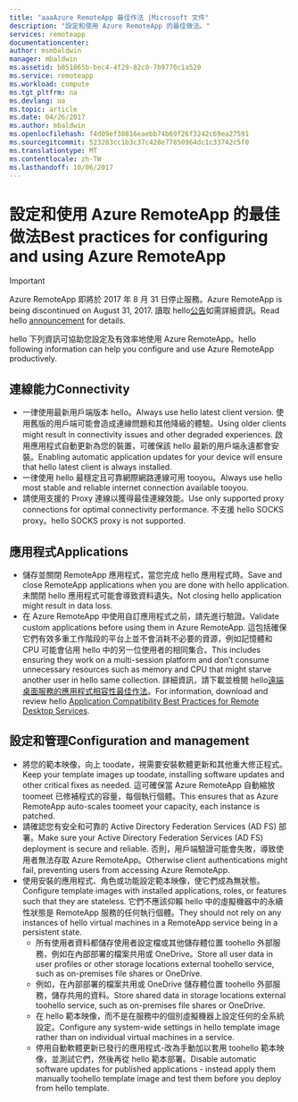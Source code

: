 ```yaml
---
title: "aaaAzure RemoteApp 最佳作法 |Microsoft 文件"
description: "設定和使用 Azure RemoteApp 的最佳做法。"
services: remoteapp
documentationcenter: 
author: msmbaldwin
manager: mbaldwin
ms.assetid: b851865b-bec4-4f29-82c0-7b9770c1a520
ms.service: remoteapp
ms.workload: compute
ms.tgt_pltfrm: na
ms.devlang: na
ms.topic: article
ms.date: 04/26/2017
ms.author: mbaldwin
ms.openlocfilehash: f4d09ef30816eaebb74b69f26f3242c69ea27591
ms.sourcegitcommit: 523283cc1b3c37c428e77850964dc1c33742c5f0
ms.translationtype: MT
ms.contentlocale: zh-TW
ms.lasthandoff: 10/06/2017
---
```

# <a name="best-practices-for-configuring-and-using-azure-remoteapp"></a><span data-ttu-id="db15a-103">設定和使用 Azure RemoteApp 的最佳做法</span><span class="sxs-lookup"><span data-stu-id="db15a-103">Best practices for configuring and using Azure RemoteApp</span></span>
> [!IMPORTANT]
> <span data-ttu-id="db15a-104">Azure RemoteApp 即將於 2017 年 8 月 31 日停止服務。</span><span class="sxs-lookup"><span data-stu-id="db15a-104">Azure RemoteApp is being discontinued on August 31, 2017.</span></span> <span data-ttu-id="db15a-105">讀取 hello[公告](https://blogs.technet.microsoft.com/enterprisemobility/2016/08/12/application-remoting-and-the-cloud/)如需詳細資訊。</span><span class="sxs-lookup"><span data-stu-id="db15a-105">Read hello [announcement](https://blogs.technet.microsoft.com/enterprisemobility/2016/08/12/application-remoting-and-the-cloud/) for details.</span></span>
> 
> 

<span data-ttu-id="db15a-106">hello 下列資訊可協助您設定及有效率地使用 Azure RemoteApp。</span><span class="sxs-lookup"><span data-stu-id="db15a-106">hello following information can help you configure and use Azure RemoteApp productively.</span></span>

## <a name="connectivity"></a><span data-ttu-id="db15a-107">連線能力</span><span class="sxs-lookup"><span data-stu-id="db15a-107">Connectivity</span></span>
* <span data-ttu-id="db15a-108">一律使用最新用戶端版本 hello。</span><span class="sxs-lookup"><span data-stu-id="db15a-108">Always use hello latest client version.</span></span> <span data-ttu-id="db15a-109">使用舊版的用戶端可能會造成連線問題和其他降級的體驗。</span><span class="sxs-lookup"><span data-stu-id="db15a-109">Using older clients might result in connectivity issues and other degraded experiences.</span></span> <span data-ttu-id="db15a-110">啟用應用程式自動更新為您的裝置，可確保該 hello 最新的用戶端永遠都會安裝。</span><span class="sxs-lookup"><span data-stu-id="db15a-110">Enabling automatic application updates for your device will ensure that hello latest client is always installed.</span></span>
* <span data-ttu-id="db15a-111">一律使用 hello 最穩定且可靠網際網路連線可用 tooyou。</span><span class="sxs-lookup"><span data-stu-id="db15a-111">Always use hello most stable and reliable internet connection available tooyou.</span></span>  
* <span data-ttu-id="db15a-112">請使用支援的 Proxy 連線以獲得最佳連線效能。</span><span class="sxs-lookup"><span data-stu-id="db15a-112">Use only supported proxy connections for optimal connectivity performance.</span></span>  <span data-ttu-id="db15a-113">不支援 hello SOCKS proxy。</span><span class="sxs-lookup"><span data-stu-id="db15a-113">hello SOCKS proxy is not supported.</span></span>

## <a name="applications"></a><span data-ttu-id="db15a-114">應用程式</span><span class="sxs-lookup"><span data-stu-id="db15a-114">Applications</span></span>
* <span data-ttu-id="db15a-115">儲存並關閉 RemoteApp 應用程式，當您完成 hello 應用程式時。</span><span class="sxs-lookup"><span data-stu-id="db15a-115">Save and close RemoteApp applications when you are done with hello application.</span></span> <span data-ttu-id="db15a-116">未關閉 hello 應用程式可能會導致資料遺失。</span><span class="sxs-lookup"><span data-stu-id="db15a-116">Not closing hello application might result in data loss.</span></span>
* <span data-ttu-id="db15a-117">在 Azure RemoteApp 中使用自訂應用程式之前，請先進行驗證。</span><span class="sxs-lookup"><span data-stu-id="db15a-117">Validate custom applications before using them in Azure RemoteApp.</span></span> <span data-ttu-id="db15a-118">這包括確保它們有效多重工作階段的平台上並不會消耗不必要的資源，例如記憶體和 CPU 可能會佔用 hello 中的另一位使用者的相同集合。</span><span class="sxs-lookup"><span data-stu-id="db15a-118">This includes ensuring they work on a multi-session platform and don’t consume unnecessary resources such as memory and CPU that might starve another user in hello same collection.</span></span> <span data-ttu-id="db15a-119">詳細資訊，請下載並檢閱 hello[遠端桌面服務的應用程式相容性最佳作法](http://www.dabcc.com/resources/Application%20Compatibility%20Best%20Practices%20for%20Remote%20Desktop%20Services.pdf)。</span><span class="sxs-lookup"><span data-stu-id="db15a-119">For information, download and review hello [Application Compatibility Best Practices for Remote Desktop Services](http://www.dabcc.com/resources/Application%20Compatibility%20Best%20Practices%20for%20Remote%20Desktop%20Services.pdf).</span></span>

## <a name="configuration-and-management"></a><span data-ttu-id="db15a-120">設定和管理</span><span class="sxs-lookup"><span data-stu-id="db15a-120">Configuration and management</span></span>
* <span data-ttu-id="db15a-121">將您的範本映像，向上 toodate，視需要安裝軟體更新和其他重大修正程式。</span><span class="sxs-lookup"><span data-stu-id="db15a-121">Keep your template images up toodate, installing software updates and other critical fixes as needed.</span></span> <span data-ttu-id="db15a-122">這可確保當 Azure RemoteApp 自動縮放 toomeet 已修補程式的容量，每個執行個體。</span><span class="sxs-lookup"><span data-stu-id="db15a-122">This ensures that as Azure RemoteApp auto-scales toomeet your capacity, each instance is patched.</span></span>  
* <span data-ttu-id="db15a-123">請確認您有安全和可靠的 Active Directory Federation Services (AD FS) 部署。</span><span class="sxs-lookup"><span data-stu-id="db15a-123">Make sure your Active Directory Federation Services (AD FS) deployment is secure and reliable.</span></span> <span data-ttu-id="db15a-124">否則，用戶端驗證可能會失敗，導致使用者無法存取 Azure RemoteApp。</span><span class="sxs-lookup"><span data-stu-id="db15a-124">Otherwise client authentications might fail, preventing users from accessing Azure RemoteApp.</span></span>
* <span data-ttu-id="db15a-125">使用安裝的應用程式、角色或功能設定範本映像，使它們成為無狀態。</span><span class="sxs-lookup"><span data-stu-id="db15a-125">Configure template images with installed applications, roles, or features such that they are stateless.</span></span> <span data-ttu-id="db15a-126">它們不應該仰賴 hello 中的虛擬機器中的永續性狀態是 RemoteApp 服務的任何執行個體。</span><span class="sxs-lookup"><span data-stu-id="db15a-126">They should not rely on any instances of hello virtual machines in a RemoteApp service being in a persistent state.</span></span>
  * <span data-ttu-id="db15a-127">所有使用者資料都儲存使用者設定檔或其他儲存體位置 toohello 外部服務，例如在內部部署的檔案共用或 OneDrive。</span><span class="sxs-lookup"><span data-stu-id="db15a-127">Store all user data in user profiles or other storage locations external toohello service, such as on-premises file shares or OneDrive.</span></span>
  * <span data-ttu-id="db15a-128">例如，在內部部署的檔案共用或 OneDrive 儲存體位置 toohello 外部服務，儲存共用的資料。</span><span class="sxs-lookup"><span data-stu-id="db15a-128">Store shared data in storage locations external toohello service, such as on-premises file shares or OneDrive.</span></span>
  * <span data-ttu-id="db15a-129">在 hello 範本映像，而不是在服務中的個別虛擬機器上設定任何的全系統設定。</span><span class="sxs-lookup"><span data-stu-id="db15a-129">Configure any system-wide settings in hello template image rather than on individual virtual machines in a service.</span></span>
  * <span data-ttu-id="db15a-130">停用自動軟體更新已發行的應用程式-改為手動加以套用 toohello 範本映像，並測試它們，然後再從 hello 範本部署。</span><span class="sxs-lookup"><span data-stu-id="db15a-130">Disable automatic software updates for published applications - instead apply them manually toohello template image and test them before you deploy  from hello template.</span></span>

